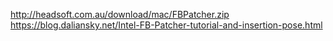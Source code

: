 http://headsoft.com.au/download/mac/FBPatcher.zip
https://blog.daliansky.net/Intel-FB-Patcher-tutorial-and-insertion-pose.html
